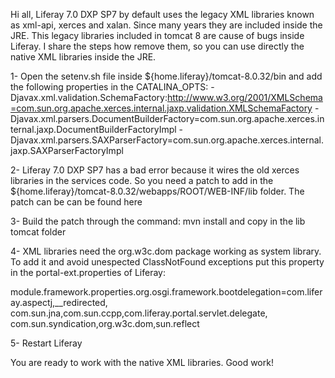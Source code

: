 Hi all, Liferay 7.0 DXP SP7 by default uses the legacy XML libraries known as xml-api, xerces and xalan. Since many years they are included inside the JRE. 
This legacy libraries included in tomcat 8 are cause of bugs inside Liferay. I share the steps how remove them, so you can use directly the native XML libraries inside the JRE.

1- Open the setenv.sh file inside ${home.liferay}/tomcat-8.0.32/bin and add the following properties in the CATALINA_OPTS: 
-Djavax.xml.validation.SchemaFactory:http://www.w3.org/2001/XMLSchema=com.sun.org.apache.xerces.internal.jaxp.validation.XMLSchemaFactory -Djavax.xml.parsers.DocumentBuilderFactory=com.sun.org.apache.xerces.internal.jaxp.DocumentBuilderFactoryImpl -Djavax.xml.parsers.SAXParserFactory=com.sun.org.apache.xerces.internal.jaxp.SAXParserFactoryImpl

2- Liferay 7.0 DXP SP7 has a bad error because it wires the old xerces libraries in the services code. So you need a patch to add in the ${home.liferay}/tomcat-8.0.32/webapps/ROOT/WEB-INF/lib folder. The patch can be can be found here

3- Build the patch through the command: mvn install and copy in the lib tomcat folder

4- XML libraries need the org.w3c.dom package working as system library. To add it and avoid unespected ClassNotFound exceptions put this property in the portal-ext.properties of Liferay:

module.framework.properties.org.osgi.framework.bootdelegation=com.liferay.aspectj,__redirected,  com.sun.jna,com.sun.ccpp,com.liferay.portal.servlet.delegate, com.sun.syndication,org.w3c.dom,sun.reflect

5- Restart Liferay

You are ready to work with the native XML libraries. Good work!
